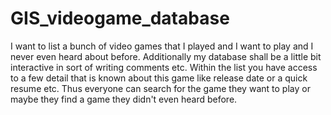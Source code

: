 # GIS_videogame_database

I want to list a bunch of video games that I played and I want to play and I never even heard about before. 
Additionally my database shall be a little bit interactive in sort of writing comments etc.
Within the list you have access to a few detail that is known about this game like release date or a quick resume etc.
Thus everyone can search for the game they want to play or maybe they find a game they didn't even heard before.
